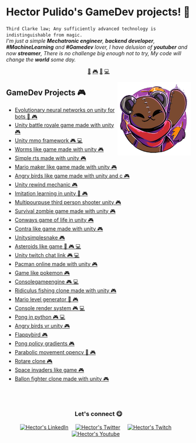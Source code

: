 # Hector Pulido's GameDev projects! 👋


`Third Clarke law; Any sufficiently advanced technology is indistinguishable from magic.`<br><em> I'm just a simple **Mechatronic engineer**, **backend developer**, **#MachineLearning** and **#Gamedev** lover, I have delusion of **youtuber** and now **streamer**, There is no challenge big enough not to try, My code will change the **world** some day.</em>


<p align="center">
<a href="https://github.com/HectorPulido/HectorPulido/blob/master/ai.md">🤖</a>
<a href="https://github.com/HectorPulido/HectorPulido/blob/master/gamedev.md">🎮</a>
<a href="https://github.com/HectorPulido/HectorPulido/blob/master/blockchain.md">🔑</a>
<a href="https://github.com/HectorPulido/HectorPulido/blob/master/backend.md">💻</a>
</p>


<a href="https://twitter.com/Hector_Pulido_">
<img align="right" height="auto" width="200" src="https://github.com/HectorPulido/HectorPulido/raw/master/img/pequesoft.png"/>
</a>


## GameDev Projects 🎮
- [Evolutionary neural networks on unity for bots  🤖 🎮](https://github.com/HectorPulido/Evolutionary-Neural-Networks-on-unity-for-bots) 
- [Unity battle royale game made with unity  🎮](https://github.com/HectorPulido/Unity-Battle-Royale-game-Made-With-Unity) 
- [Unity mmo framework  🎮 💻](https://github.com/HectorPulido/Unity-MMO-Framework) 
- [Worms like game made with unity  🎮](https://github.com/HectorPulido/Worms-like-game-made-with-unity) 
- [Simple rts made with unity  🎮](https://github.com/HectorPulido/Simple-RTS-Made-With-Unity) 
- [Mario maker like game made with unity  🎮](https://github.com/HectorPulido/Mario-maker-like-game-made-with-unity) 
- [Angry birds like game made with unity and c   🎮](https://github.com/HectorPulido/Angry-birds-like-game-made-with-UNITY-and-C-) 
- [Unity rewind mechanic  🎮](https://github.com/HectorPulido/Unity-Rewind-Mechanic) 
- [Imitation learning in unity  🤖 🎮](https://github.com/HectorPulido/Imitation-learning-in-unity) 
- [Multipourpuse third person shooter unity  🎮](https://github.com/HectorPulido/Multipourpuse-third-person-shooter-unity) 
- [Survival zombie game made with unity  🎮](https://github.com/HectorPulido/Survival-zombie-game-made-with-unity) 
- [Conways game of life in unity  🎮](https://github.com/HectorPulido/Conways-Game-of-life-in-unity) 
- [Contra like game made with unity  🎮](https://github.com/HectorPulido/Contra-Like-game-made-with-unity) 
- [Unitysimplesnake  🎮](https://github.com/HectorPulido/UnitySimpleSnake) 
- [Asteroids like game  🤖 🎮 💻](https://github.com/HectorPulido/Asteroids-like-game) 
- [Unity twitch chat link  🎮 💻](https://github.com/HectorPulido/Unity-twitch-chat-link) 
- [Pacman online made with unity  🎮](https://github.com/HectorPulido/Pacman-Online-made-with-unity) 
- [Game like pokemon  🎮](https://github.com/HectorPulido/Game-Like-Pokemon) 
- [Consolegameengine  🎮 💻](https://github.com/HectorPulido/ConsoleGameEngine) 
- [Ridiculus fishing clone made with unity  🎮](https://github.com/HectorPulido/Ridiculus-fishing-clone-made-with-unity) 
- [Mario level generator  🤖 🎮](https://github.com/HectorPulido/mario-level-generator) 
- [Console render system  🎮 💻](https://github.com/HectorPulido/console-render-system) 
- [Pong in python  🎮 💻](https://github.com/HectorPulido/pong-in-python) 
- [Angry birds vr unity  🎮](https://github.com/HectorPulido/angry-birds-vr-unity) 
- [Flappybird  🎮](https://github.com/HectorPulido/FlappyBird) 
- [Pong policy gradients  🎮](https://github.com/HectorPulido/Pong-Policy-gradients) 
- [Parabolic movement opencv  🤖 🎮](https://github.com/HectorPulido/Parabolic-movement-opencv) 
- [Rotare clone  🎮](https://github.com/HectorPulido/rotare-clone) 
- [Space invaders like game  🎮](https://github.com/HectorPulido/Space-invaders-like-game) 
- [Ballon fighter clone made with unity  🎮](https://github.com/HectorPulido/Ballon-Fighter-clone-made-with-unity) 



<br>

<br>

<div align="center">
<h3 align="center">Let's connect 😋</h3>
</div>
<p align="center">
<a href="https://www.linkedin.com/in/hector-pulido-17547369/" target="blank">
<img align="center" width="30px" alt="Hector's LinkedIn" src="https://www.vectorlogo.zone/logos/linkedin/linkedin-icon.svg"/></a> &nbsp; &nbsp;
<a href="https://twitter.com/Hector_Pulido_" target="blank">
<img align="center" width="30px" alt="Hector's Twitter" src="https://www.vectorlogo.zone/logos/twitter/twitter-official.svg"/></a> &nbsp; &nbsp;
<a href="https://www.twitch.tv/hector_pulido_" target="blank">
<img align="center" width="30px" alt="Hector's Twitch" src="https://www.vectorlogo.zone/logos/twitch/twitch-icon.svg"/></a> &nbsp; &nbsp;
<a href="https://www.youtube.com/channel/UCS_iMeH0P0nsIDPvBaJckOw" target="blank">
<img align="center" width="30px" alt="Hector's Youtube" src="https://www.vectorlogo.zone/logos/youtube/youtube-icon.svg"/></a> &nbsp; &nbsp;

</p>


